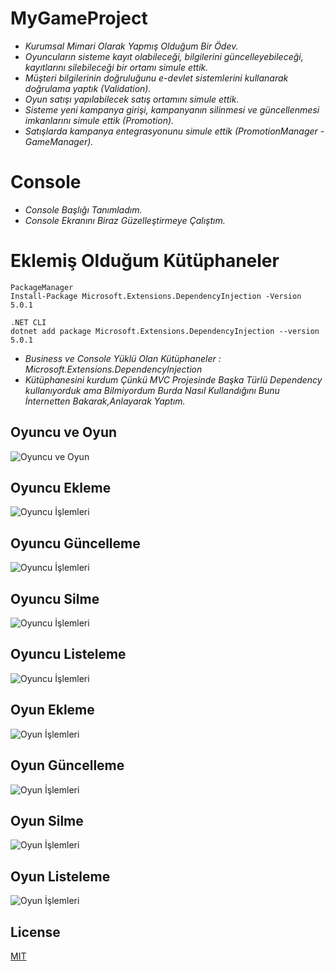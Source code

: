 # MyGameProject

* *Kurumsal Mimari Olarak Yapmış Olduğum Bir Ödev.*
* *Oyuncuların sisteme kayıt olabileceği, bilgilerini güncelleyebileceği, kayıtlarını silebileceği bir ortamı simule ettik.*
* *Müşteri bilgilerinin doğruluğunu e-devlet sistemlerini kullanarak doğrulama yaptık (Validation).*
* *Oyun satışı yapılabilecek satış ortamını simule ettik.*
* *Sisteme yeni kampanya girişi, kampanyanın silinmesi ve güncellenmesi imkanlarını simule ettik (Promotion).*
* *Satışlarda kampanya entegrasyonunu simule ettik (PromotionManager - GameManager).*

# Console 
* *Console Başlığı Tanımladım.*
* *Console Ekranını Biraz Güzelleştirmeye Çalıştım.*

# Eklemiş Olduğum Kütüphaneler
```
PackageManager
Install-Package Microsoft.Extensions.DependencyInjection -Version 5.0.1

.NET CLI
dotnet add package Microsoft.Extensions.DependencyInjection --version 5.0.1
```

* *Business ve Console Yüklü Olan Kütüphaneler : Microsoft.Extensions.DependencyInjection*
* *Kütüphanesini kurdum Çünkü MVC Projesinde Başka Türlü Dependency kullanıyorduk ama Bilmiyordum Burda Nasıl Kullandığını Bunu İnternetten Bakarak,Anlayarak Yaptım.*

## Oyuncu ve Oyun
![Oyuncu ve Oyun](https://i.imgur.com/bmolxQw.png)

## Oyuncu Ekleme
![Oyuncu İşlemleri](https://i.imgur.com/Ps2SX9C.png)

## Oyuncu Güncelleme
![Oyuncu İşlemleri](https://i.imgur.com/zo6IkA3.png)

## Oyuncu Silme
![Oyuncu İşlemleri](https://i.imgur.com/ORz7Onw.png)

## Oyuncu Listeleme
![Oyuncu İşlemleri](https://i.imgur.com/P3jMZYv.png)

## Oyun Ekleme
![Oyun İşlemleri](https://i.imgur.com/wboDTMW.png)

## Oyun Güncelleme
![Oyun İşlemleri](https://i.imgur.com/MOW110m.png)

## Oyun Silme
![Oyun İşlemleri](https://i.imgur.com/4fDt9UV.png)

## Oyun Listeleme
![Oyun İşlemleri](https://i.imgur.com/U8PDiMz.png)


## License
[MIT](https://choosealicense.com/licenses/mit/)
